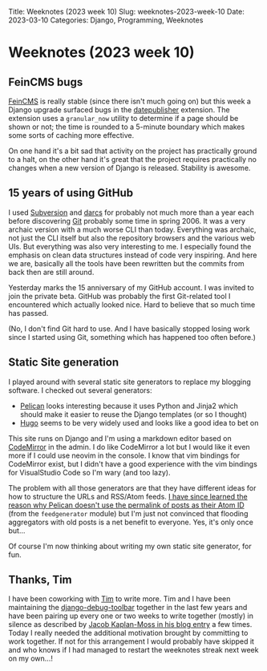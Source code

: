 Title: Weeknotes (2023 week 10)
Slug: weeknotes-2023-week-10
Date: 2023-03-10
Categories: Django, Programming, Weeknotes

# Weeknotes (2023 week 10)

## FeinCMS bugs

[FeinCMS](https://github.com/feincms/feincms/) is really stable (since there isn't much going on) but this week a Django upgrade surfaced bugs in the [datepublisher](https://github.com/feincms/feincms/blob/main/feincms/extensions/datepublisher.py) extension. The extension uses a `granular_now` utility to determine if a page should be shown or not; the time is rounded to a 5-minute boundary which makes some sorts of caching more effective.

On one hand it's a bit sad that activity on the project has practically ground to a halt, on the other hand it's great that the project requires practically no changes when a new version of Django is released. Stability is awesome.

## 15 years of using GitHub

I used [Subversion](https://subversion.apache.org/) and [darcs](http://darcs.net/) for probably not much more than a year each before discovering [Git](https://git-scm.com/) probably some time in spring 2006. It was a very archaic version with a much worse CLI than today. Everything was archaic, not just the CLI itself but also the repository browsers and the various web UIs. But everything was also very interesting to me. I especially found the emphasis on clean data structures instead of code very inspiring. And here we are, basically all the tools have been rewritten but the commits from back then are still around.

Yesterday marks the 15 anniversary of my GitHub account. I was invited to join the private beta. GitHub was probably the first Git-related tool I encountered which actually looked nice. Hard to believe that so much time has passed.

(No, I don't find Git hard to use. And I have basically stopped losing work since I started using Git, something which has happened too often before.)

## Static Site generation

I played around with several static site generators to replace my blogging software. I checked out several generators:

- [Pelican](https://getpelican.com/) looks interesting because it uses Python and Jinja2 which should make it easier to reuse the Django templates (or so I thought)
- [Hugo](https://gohugo.io/) seems to be very widely used and looks like a good idea to bet on

This site runs on Django and I'm using a markdown editor based on [CodeMirror](https://codemirror.net/) in the admin. I do like CodeMirror a lot but I would like it even more if I could use neovim in the console. I know that vim bindings for CodeMirror exist, but I didn't have a good experience with the vim bindings for VisualStudio Code so I'm wary (and too lazy).

The problem with all those generators are that they have different ideas for how to structure the URLs and RSS/Atom feeds. [I have since learned the reason why Pelican doesn't use the permalink of posts as their Atom ID](https://web.archive.org/web/20110514113830/http://diveintomark.org/archives/2004/05/28/howto-atom-id) (from the `feedgenerator` module) but I'm just not convinced that flooding aggregators with old posts is a net benefit to everyone. Yes, it's only once but...

Of course I'm now thinking about writing my own static site generator, for fun.

## Thanks, Tim

I have been coworking with [Tim](https://hachyderm.io/@CodenameTim@fosstodon.org/109807763335807167) to write more. Tim and I have been maintaining the [django-debug-toolbar](https://jazzband.co/projects/django-debug-toolbar) together in the last few years and have been pairing up every one or two weeks to write together (mostly) in silence as described by [Jacob Kaplan-Moss in his blog entry](https://jacobian.org/2021/mar/9/coworking-to-write-more/) a few times. Today I really needed the additional motivation brought by committing to work together. If not for this arrangement I would probably have skipped it and who knows if I had managed to restart the weeknotes streak next week on my own...!
